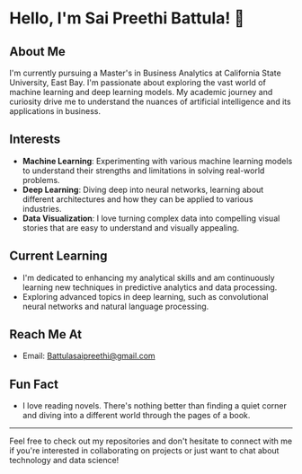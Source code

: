 # Hello, I'm Sai Preethi Battula! 👋

## About Me
I'm currently pursuing a Master's in Business Analytics at California State University, East Bay. I'm passionate about exploring the vast world of machine learning and deep learning models. My academic journey and curiosity drive me to understand the nuances of artificial intelligence and its applications in business.

## Interests
- **Machine Learning**: Experimenting with various machine learning models to understand their strengths and limitations in solving real-world problems.
- **Deep Learning**: Diving deep into neural networks, learning about different architectures and how they can be applied to various industries.
- **Data Visualization**: I love turning complex data into compelling visual stories that are easy to understand and visually appealing.

## Current Learning
- I'm dedicated to enhancing my analytical skills and am continuously learning new techniques in predictive analytics and data processing.
- Exploring advanced topics in deep learning, such as convolutional neural networks and natural language processing.

## Reach Me At
- Email: [Battulasaipreethi@gmail.com](mailto:Battulasaipreethi@gmail.com)

## Fun Fact
- I love reading novels. There's nothing better than finding a quiet corner and diving into a different world through the pages of a book.

---

Feel free to check out my repositories and don't hesitate to connect with me if you're interested in collaborating on projects or just want to chat about technology and data science!
